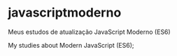 # javascriptmoderno
Meus estudos de atualização JavaScript Moderno (ES6)

My studies about Modern JavaScript (ES6);
